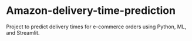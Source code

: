 # Amazon-delivery-time-prediction
Project to predict delivery times for e-commerce orders using Python, ML, and Streamlit.
